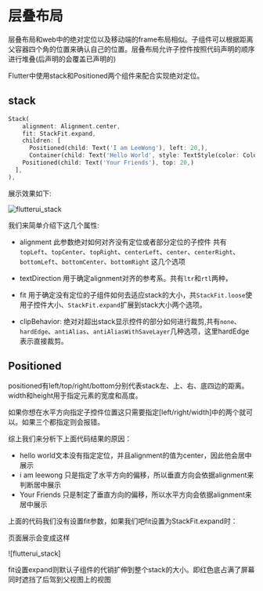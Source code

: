 # 层叠布局

层叠布局和web中的绝对定位以及移动端的frame布局相似。子组件可以根据距离父容器四个角的位置来确认自己的位置。层叠布局允许子控件按照代码声明的顺序进行堆叠(后声明的会覆盖已声明的)

Flutter中使用stack和Positioned两个组件来配合实现绝对定位。

## stack

```dart
Stack(
    alignment: Alignment.center,
    fit: StackFit.expand,
    children: [
      Positioned(child: Text('I am LeeWong'), left: 20,),
      Container(child: Text('Hello World', style: TextStyle(color: Colors.white),), color: Colors.red,),
    Positioned(child: Text('Your Friends'), top: 20,)
  ],
),
```

展示效果如下:

![flutterui_stack]()

我们来简单介绍下这几个属性:

- alignment 此参数绝对如何对齐没有定位或者部分定位的子控件 共有`topLeft`、`topCenter`、`topRight`、`centerLeft`、`center`、`centerRight`、`bottomLeft`、`bottomCenter`、`bottomRight` 这几个选项

- textDirection 用于确定alignment对齐的参考系。共有`ltr`和`rtl`两种，

- fit 用于确定没有定位的子组件如何去适应stack的大小，共`StackFit.loose`使用子控件大小、`StackFit.expand`扩展到stack大小两个选项。

- clipBehavior: 绝对对超出stack显示控件的部分如何进行裁剪,共有`none`、`hardEdge`、`antiAlias`、`antiAliasWithSaveLayer`几种选项，这里hardEdge表示直接裁剪。

## Positioned

positioned有left/top/right/bottom分别代表stack左、上、右、底四边的距离。width和height用于指定元素的宽度和高度。

如果你想在水平方向指定子控件位置这只需要指定[left/right/width]中的两个就可以。如果三个都指定则会报错。

综上我们来分析下上面代码结果的原因：

- hello world文本没有指定定位，并且alignment的值为center，因此他会居中展示
- i am leewong 只是指定了水平方向的偏移，所以垂直方向会依据alignment来判断居中展示
- Your Friends 只是制定了垂直方向的偏移，所以水平方向会依据alignment来居中展示

上面的代码我们没有设置fit参数，如果我们吧fit设置为StackFit.expand时：

页面展示会变成这样

![flutterui_stack]

fit设置expand则默认子组件的代销扩伸到整个stack的大小。即红色底占满了屏幕 同时遮挡了后驾到父视图上的视图

